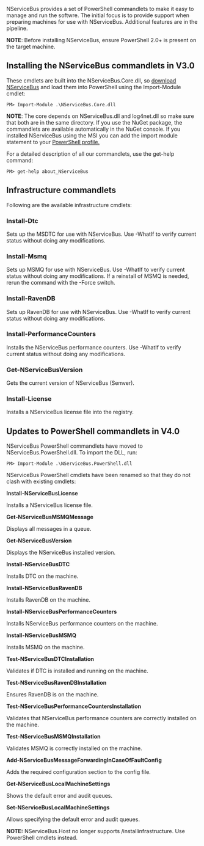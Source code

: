 <!--
title: "Managing NServiceBus Using PowerShell"
tags: 
-->
NServiceBus provides a set of PowerShell commandlets to make it easy to manage and run the softwre. The initial focus is to provide support when preparing machines for use with NServiceBus. Additional features are in the pipeline.

 **NOTE**: Before installing NServiceBus, ensure PowerShell 2.0+ is present on the target machine.

Installing the NServiceBus commandlets in V3.0
----------------------------------------------

These cmdlets are built into the NServiceBus.Core.dll, so [download NServiceBus](http://particular.net/downloads) and load them into PowerShell using the Import-Module cmdlet:


    PM> Import-Module .\NServiceBus.Core.dll


**NOTE**: The core depends on NServiceBus.dll and log4net.dll so make sure that both are in the same directory. If you use the NuGet package, the commandlets are available automatically in the NuGet console. If you installed NServiceBus using the MSI you can add the import module statement to your [PowerShell profile.](http://www.howtogeek.com/50236/customizing-your-powershell-profile/)

For a detailed description of all our commandlets, use the get-help command:


    PM> get-help about_NServiceBus


Infrastructure commandlets
--------------------------

Following are the available infrastructure cmdlets:

### Install-Dtc

Sets up the MSDTC for use with NServiceBus. Use -WhatIf to verify current status without doing any modifications.

### Install-Msmq

Sets up MSMQ for use with NServiceBus. Use -WhatIf to verify current status without doing any modifications. If a reinstall of MSMQ is needed, rerun the command with the -Force switch.

### Install-RavenDB

Sets up RavenDB for use with NServiceBus. Use -WhatIf to verify current status without doing any modifications.

### Install-PerformanceCounters

Installs the NServiceBus performance counters. Use -WhatIf to verify current status without doing any modifications.

### Get-NServiceBusVersion

Gets the current version of NServiceBus (Semver).

### Install-License

Installs a NServiceBus license file into the registry.

Updates to PowerShell commandlets in V4.0
-----------------------------------------

NServiceBus PowerShell commandlets have moved to NServiceBus.PowerShell.dll. To import the DLL, run:


    PM> Import-Module .\NServiceBus.PowerShell.dll

NServiceBus PowerShell cmdlets have been renamed so that they do not clash with existing cmdlets:

<span style="font-weight: 600;">Install-NServiceBusLicense</span>

Installs a NServiceBus license file.

**Get-NServiceBusMSMQMessage**

Displays all messages in a queue.

**Get-NServiceBusVersion**

Displays the NServiceBus installed version.

**Install-NServiceBusDTC**

Installs DTC on the machine.

**Install-NServiceBusRavenDB**

Installs RavenDB on the machine.

**Install-NServiceBusPerformanceCounters**

Installs NServiceBus performance counters on the machine.

**Install-NServiceBusMSMQ**

Installs MSMQ on the machine.

**Test-NServiceBusDTCInstallation**

Validates if DTC is installed and running on the machine.

**Test-NServiceBusRavenDBInstallation**

Ensures RavenDB is on the machine.

**Test-NServiceBusPerformanceCountersInstallation**

Validates that NServiceBus performance counters are correctly installed on the machine.

**Test-NServiceBusMSMQInstallation**

Validates MSMQ is correctly installed on the machine.

**Add-NServiceBusMessageForwardingInCaseOfFaultConfig**

Adds the required configuration section to the config file.

**Get-NServiceBusLocalMachineSettings**

Shows the default error and audit queues.

**Set-NServiceBusLocalMachineSettings**

Allows specifying the default error and audit queues.

 **NOTE:** NServiceBus.Host no longer supports /installinfrastructure. Use PowerShell cmdlets instead.




